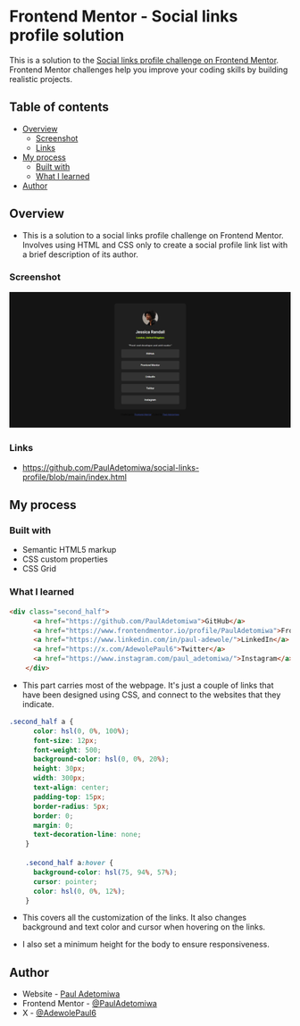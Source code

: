 # Frontend Mentor - Social links profile solution

This is a solution to the [Social links profile challenge on Frontend Mentor](https://www.frontendmentor.io/challenges/social-links-profile-UG32l9m6dQ). Frontend Mentor challenges help you improve your coding skills by building realistic projects.

## Table of contents

- [Overview](#overview)
  - [Screenshot](#screenshot)
  - [Links](#links)
- [My process](#my-process)
  - [Built with](#built-with)
  - [What I learned](#what-i-learned)
- [Author](#author)


## Overview

- This is a solution to a social links profile challenge on Frontend Mentor. Involves using HTML and CSS only to create a social profile link list with a brief description of its author. 

### Screenshot

![](social-links-solution.png)

### Links

- https://github.com/PaulAdetomiwa/social-links-profile/blob/main/index.html

## My process

### Built with

- Semantic HTML5 markup
- CSS custom properties
- CSS Grid

### What I learned

```html
<div class="second_half">
      <a href="https://github.com/PaulAdetomiwa">GitHub</a>
      <a href="https://www.frontendmentor.io/profile/PaulAdetomiwa">Frontend Mentor</a>
      <a href="https://www.linkedin.com/in/paul-adewole/">LinkedIn</a>
      <a href="https://x.com/AdewolePaul6">Twitter</a>
      <a href="https://www.instagram.com/paul_adetomiwa/">Instagram</a>
    </div>
```
- This part carries most of the webpage. It's just a couple of links that have been designed using CSS, and connect to the websites that they indicate.

```css
.second_half a {
      color: hsl(0, 0%, 100%);
      font-size: 12px;
      font-weight: 500;
      background-color: hsl(0, 0%, 20%);
      height: 30px;
      width: 300px;
      text-align: center;
      padding-top: 15px;
      border-radius: 5px;
      border: 0;
      margin: 0;
      text-decoration-line: none;
    }

    .second_half a:hover {
      background-color: hsl(75, 94%, 57%);
      cursor: pointer;
      color: hsl(0, 0%, 12%);
    }
```
- This covers all the customization of the links. It also changes background and text color and cursor when hovering on the links. 

- I also set a minimum height for the body to ensure responsiveness. 

## Author

- Website - [Paul Adetomiwa](https://github.com/PaulAdetomiwa)
- Frontend Mentor - [@PaulAdetomiwa](https://www.frontendmentor.io/profile/PaulAdetomiwa)
- X - [@AdewolePaul6](https://www.x.com/AdewolePaul6)
